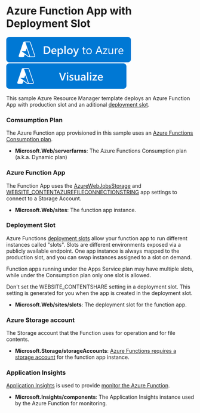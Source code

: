 # Azure Function App with Deployment Slot

[![Deploy To Azure](https://raw.githubusercontent.com/Azure/azure-quickstart-templates/master/1-CONTRIBUTION-GUIDE/images/deploytoazure.svg?sanitize=true)](https://portal.azure.com/#create/Microsoft.Template/uri/https%3A%2F%2Fraw.githubusercontent.com%2Fpatelchandni%2Farm-template-functions-deployment%2Fmain%2Ffunction-app-deployment-slot%2Fazuredeploy.json)  [![Visualize](https://raw.githubusercontent.com/Azure/azure-quickstart-templates/master/1-CONTRIBUTION-GUIDE/images/visualizebutton.svg?sanitize=true)](http://armviz.io/#/?load=https%3A%2F%2Fraw.githubusercontent.com%2Fpatelchandni%2Farm-template-functions-deployment%2Fmain%2Ffunction-app-deployment-slot%2Fazuredeploy.json)

This sample Azure Resource Manager template deploys an Azure Function App with production slot and an aditional <a href="https://docs.microsoft.com/en-us/azure/azure-functions/functions-deployment-slots">deployment slot</a>.

### Comsumption Plan

The Azure Function app provisioned in this sample uses an [Azure Functions Consumption plan](https://docs.microsoft.com/en-us/azure/azure-functions/consumption-plan). 

+ **Microsoft.Web/serverfarms**: The Azure Functions Consumption plan (a.k.a. Dynamic plan)

### Azure Function App

The Function App uses the [AzureWebJobsStorage](https://docs.microsoft.com/azure/azure-functions/functions-app-settings#azurewebjobsstorage) and [WEBSITE_CONTENTAZUREFILECONNECTIONSTRING](https://docs.microsoft.com/azure/azure-functions/functions-app-settings#website_contentazurefileconnectionstring) app settings to connect to a Storage Account.

+ **Microsoft.Web/sites**: The function app instance.

### Deployment Slot

Azure Functions <a href="https://docs.microsoft.com/en-us/azure/azure-functions/functions-deployment-slots">deployment slots</a> allow your function app to run different instances called "slots". Slots are different environments exposed via a publicly available endpoint. One app instance is always mapped to the production slot, and you can swap instances assigned to a slot on demand. 

Function apps running under the Apps Service plan may have multiple slots, while under the Consumption plan only one slot is allowed.

Don't set the WEBSITE_CONTENTSHARE setting in a deployment slot. This setting is generated for you when the app is created in the deployment slot.

+ **Microsoft.Web/sites/slots**: The deployment slot for the function app.

### Azure Storage account

The Storage account that the Function uses for operation and for file contents. 

+ **Microsoft.Storage/storageAccounts**: [Azure Functions requires a storage account](https://docs.microsoft.com/azure/azure-functions/storage-considerations) for the function app instance.

### Application Insights

[Application Insights](https://docs.microsoft.com/azure/azure-monitor/app/app-insights-overview) is used to provide [monitor the Azure Function](https://docs.microsoft.com/azure/azure-functions/functions-monitoring).

+ **Microsoft.Insights/components**: The Application Insights instance used by the Azure Function for monitoring.
